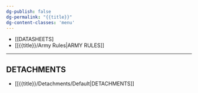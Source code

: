 ```yaml
---
dg-publish: false
dg-permalink: "{{title}}"
dg-content-classes: 'menu'
---
```

- [[DATASHEETS]
- [[{{title}}/Army Rules|ARMY RULES]]

***

## DETACHMENTS

- [[{{title}}/Detachments/Default|DETACHMENTS]]
